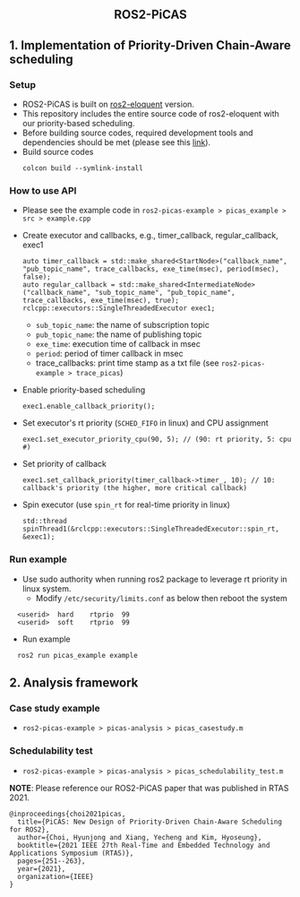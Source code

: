 <h2 align="center">ROS2-PiCAS</h2>

## 1. Implementation of Priority-Driven Chain-Aware scheduling
### Setup
- ROS2-PiCAS is built on [ros2-eloquent](https://docs.ros.org/en/eloquent/Installation/Linux-Development-Setup.html) version.
- This repository includes the entire source code of ros2-eloquent with our priority-based scheduling.
- Before building source codes, required development tools and dependencies should be met (please see this [link](https://docs.ros.org/en/eloquent/Installation/Linux-Development-Setup.html#add-the-ros-2-apt-repository)).
- Build source codes
  ```
  colcon build --symlink-install
  ```

### How to use API
- Please see the example code in `ros2-picas-example > picas_example > src > example.cpp`
- Create executor and callbacks, e.g., timer_callback, regular_callback, exec1
  ```
  auto timer_callback = std::make_shared<StartNode>("callback_name", "pub_topic_name", trace_callbacks, exe_time(msec), period(msec), false);
  auto regular_callback = std::make_shared<IntermediateNode>("callback_name", "sub_topic_name", "pub_topic_name", trace_callbacks, exe_time(msec), true);
  rclcpp::executors::SingleThreadedExecutor exec1;
  ```
  - `sub_topic_name`: the name of subscription topic
  - `pub_topic_name`: the name of publishing topic
  - `exe_time`: execution time of callback in msec
  - `period`: period of timer callback in msec
  - trace_callbacks: print time stamp as a txt file (see `ros2-picas-example > trace_picas`)
  
- Enable priority-based scheduling
  ```
  exec1.enable_callback_priority();
  ```
- Set executor's rt priority (`SCHED_FIFO` in linux) and CPU assignment
  ```
  exec1.set_executor_priority_cpu(90, 5); // (90: rt priority, 5: cpu #)
  ```  
- Set priority of callback
  ```
  exec1.set_callback_priority(timer_callback->timer_, 10); // 10: callback's priority (the higher, more critical callback)
  ```
- Spin executor (use `spin_rt` for real-time priority in linux)
  ```
  std::thread spinThread1(&rclcpp::executors::SingleThreadedExecutor::spin_rt, &exec1);
  ```
### Run example
- Use sudo authority when running ros2 package to leverage rt priority in linux system.
  - Modify `/etc/security/limits.conf` as below then reboot the system
```
  <userid>  hard    rtprio  99
  <userid>  soft    rtprio  99
```
- Run example
```
  ros2 run picas_example example
```

## 2. Analysis framework
### Case study example
- `ros2-picas-example > picas-analysis > picas_casestudy.m`
### Schedulability test
- `ros2-picas-example > picas-analysis > picas_schedulability_test.m`

**NOTE**: Please reference our ROS2-PiCAS paper that was published in RTAS 2021.
```
@inproceedings{choi2021picas,
  title={PiCAS: New Design of Priority-Driven Chain-Aware Scheduling for ROS2},
  author={Choi, Hyunjong and Xiang, Yecheng and Kim, Hyoseung},
  booktitle={2021 IEEE 27th Real-Time and Embedded Technology and Applications Symposium (RTAS)},
  pages={251--263},
  year={2021},
  organization={IEEE}
}
```